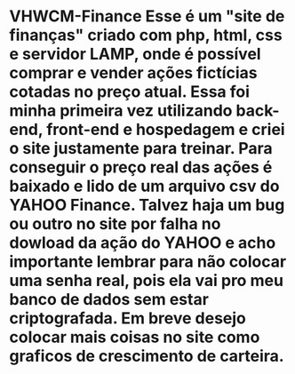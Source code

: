 # VHWCM-Finance Esse é um "site de finanças" criado com php, html, css e servidor LAMP, onde é possível comprar e vender ações fictícias cotadas no preço atual. Essa foi minha primeira vez utilizando back-end, front-end e hospedagem e criei o site justamente para treinar. Para conseguir o preço real das ações é baixado e lido de um arquivo csv do YAHOO Finance. Talvez haja um bug ou outro no site por falha no dowload da ação do YAHOO e acho importante lembrar para não colocar uma senha real, pois ela vai pro meu banco de dados sem estar criptografada. Em breve desejo colocar mais coisas no site como graficos de crescimento de carteira.
